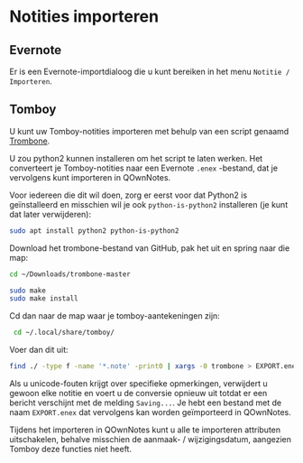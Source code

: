 # Notities importeren

## Evernote

Er is een Evernote-importdialoog die u kunt bereiken in het menu `Notitie / Importeren`.

## Tomboy

U kunt uw Tomboy-notities importeren met behulp van een script genaamd [Trombone](https://github.com/samba/trombone).

U zou python2 kunnen installeren om het script te laten werken. Het converteert je Tomboy-notities naar een Evernote `.enex` -bestand, dat je vervolgens kunt importeren in QOwnNotes.

Voor iedereen die dit wil doen, zorg er eerst voor dat Python2 is geïnstalleerd en misschien wil je ook ` python-is-python2 ` installeren (je kunt dat later verwijderen):

```bash
sudo apt install python2 python-is-python2
```

Download het trombone-bestand van GitHub, pak het uit en spring naar die map:

```bash
cd ~/Downloads/trombone-master

sudo make
sudo make install
```

Cd dan naar de map waar je tomboy-aantekeningen zijn:

```bash
 cd ~/.local/share/tomboy/
```

Voer dan dit uit:

```bash
find ./ -type f -name '*.note' -print0 | xargs -0 trombone > EXPORT.enex
```

Als u unicode-fouten krijgt over specifieke opmerkingen, verwijdert u gewoon elke notitie en voert u de conversie opnieuw uit totdat er een bericht verschijnt met de melding `Saving...`. Je hebt een bestand met de naam `EXPORT.enex` dat vervolgens kan worden geïmporteerd in QOwnNotes.

Tijdens het importeren in QOwnNotes kunt u alle te importeren attributen uitschakelen, behalve misschien de aanmaak- / wijzigingsdatum, aangezien Tomboy deze functies niet heeft.
